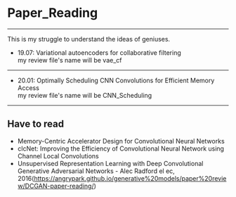 # Paper_Reading
---
This is my struggle to understand the ideas of geniuses.



* 19.07: Variational autoencoders for collaborative filtering<br>
my review file's name will be vae_cf
---
* 20.01: Optimally Scheduling CNN Convolutions for Efficient Memory Access<br>
my review file's name will be CNN_Scheduling
---

## Have to read
* Memory-Centric Accelerator Design for Convolutional Neural Networks
* clcNet: Improving the Efficiency of Convolutional Neural Network using Channel Local Convolutions
*  Unsupervised Representation Learning with Deep Convolutional Generative Adversarial Networks - Alec Radford el ec, 2016(https://angrypark.github.io/generative%20models/paper%20review/DCGAN-paper-reading/)
